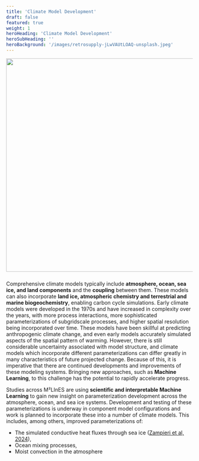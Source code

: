 ```yaml
---
title: 'Climate Model Development'
draft: false
featured: true
weight: 1
heroHeading: 'Climate Model Development'
heroSubHeading: ''
heroBackground: '/images/retrosupply-jLwVAUtLOAQ-unsplash.jpeg'
---
```


<center>
<img src="/images/research/param_status.jpg" style="width: 60vw; padding-bottom: 10px; padding-top: 0px">
</center>

Comprehensive climate models typically include **atmosphere, ocean, sea ice, and land components** and the **coupling** between them. These models can also incorporate **land ice, atmospheric chemistry and terrestrial and marine biogeochemistry**, enabling carbon cycle simulations. Early climate models were developed in the 1970s and have increased in complexity over the years, with more process interactions, more sophisticated parameterizations of subgridscale processes, and higher spatial resolution being incorporated over time. These models have been skillful at predicting anthropogenic climate change, and even early models accurately simulated aspects of the spatial pattern of warming. However, there is still considerable uncertainty associated with model structure, and climate models which incorporate different parameterizations can differ greatly in many characteristics of future projected change. Because of this, it is imperative that there are continued developments and improvements of these modeling systems. Bringing new approaches, such as **Machine Learning**, to this challenge has the potential to rapidly accelerate progress.

Studies across M²LInES are using **scientific and interpretable Machine Learning** to gain new insight on parameterization development across the atmosphere, ocean, and sea ice systems. Development and testing of these parameterizations is underway in component model configurations and work is planned to incorporate these into a number of climate models. This includes, among others, improved parameterizations of:
* The simulated conductive heat fluxes through sea ice ([Zampieri et al, 2024](https://agupubs.onlinelibrary.wiley.com/doi/10.1029/2023GL106760)),
* Ocean mixing processes,
* Moist convection in the atmosphere
